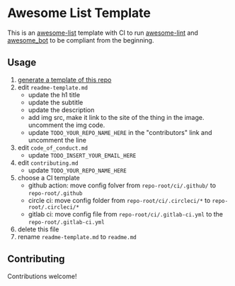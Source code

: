 # Awesome List Template

This is an [awesome-list](https://github.com/sindresorhus/awesome) template with CI to run [awesome-lint](https://github.com/sindresorhus/awesome-lint) and [awesome_bot](https://github.com/dkhamsing/awesome_bot) to be compliant from the beginning.

## Usage

1. [generate a template of this repo](https://github.com/jthegedus/awesome-list-template/generate)
2. edit `readme-template.md`
   - update the h1 title
   - update the subtitle
   - update the description
   - add img src, make it link to the site of the thing in the image. uncomment the img code.
   - update `TODO_YOUR_REPO_NAME_HERE` in the "contributors" link and uncomment the line
3. edit `code_of_conduct.md`
   - update `TODO_INSERT_YOUR_EMAIL_HERE`
4. edit `contributing.md`
   - update `TODO_YOUR_REPO_NAME_HERE`
5. choose a CI template
   - github action: move config folver from `repo-root/ci/.github/` to `repo-root/.github`
   - circle ci: move config folder from `repo-root/ci/.circleci/*` to `repo-root/.circleci/*`
   - gitlab ci: move config file from `repo-root/ci/.gitlab-ci.yml` to the `repo-root/.gitlab-ci.yml`
6. delete this file
7. rename `readme-template.md` to `readme.md`

## Contributing

Contributions welcome!
